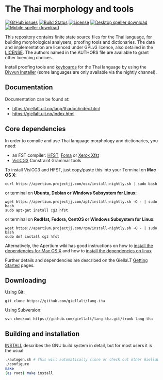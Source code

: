 The Thai morphology and tools
==========================================

[![GitHub issues](https://img.shields.io/github/issues-raw/giellalt/lang-tha)](https://github.com/giellalt/lang-tha/issues)
[![Build Status](https://divvun-tc.thetc.se/api/github/v1/repository/giellalt/lang-tha/main/badge.svg)](https://github.com/giellalt/lang-tha/actions)
[![License](https://img.shields.io/github/license/giellalt/lang-tha)](https://github.com/giellalt/lang-tha/blob/main/LICENSE)
[![Desktop speller download](https://img.shields.io/badge/download%40latest-desktop--bhfst-brightgreen)](https://pahkat.uit.no/main/download/speller-tha?platform=desktop&channel=nightly)
[![Mobile speller download](https://img.shields.io/badge/download%40latest-mobile--bhfst-brightgreen)](https://pahkat.uit.no/main/download/speller-tha?platform=mbile&channel=nightly)

This repository contains finite state source files for the Thai language,
for building morphological analysers, proofing tools
and dictionaries. The data and implementation are licenced under GPLv3
licence, also detailed in the
[LICENSE](https://github.com/giellalt/lang-tha/blob/main/LICENSE). The
authors named in the AUTHORS file are available to grant other licencing
choices.

Install proofing tools and [keyboards](https://github.com/giellalt/keyboard-tha)
for the Thai language by using the [Divvun Installer](http://divvun.no)
(some languages are only available via the nightly channel).

Documentation
-------------

Documentation can be found at:

-   <https://giellalt.uit.no/lang/thadoc/index.html>
-   <https://giellalt.uit.no/index.html>

Core dependencies
-----------------

In order to compile and use Thai language morphology and
dictionaries, you need:

- an FST compiler: [HFST](https://github.com/hfst/hfst), [Foma](https://github.com/mhulden/foma) or [Xerox Xfst](https://web.stanford.edu/~laurik/fsmbook/home.html)
- [VislCG3](https://visl.sdu.dk/svn/visl/tools/vislcg3/trunk) Constraint Grammar tools

To install VislCG3 and HFST, just copy/paste this into your Terminal on **Mac OS X**:

```
curl https://apertium.projectjj.com/osx/install-nightly.sh | sudo bash
```

or terminal on **Ubuntu, Debian or Windows Subsystem for Linux**:

```
wget https://apertium.projectjj.com/apt/install-nightly.sh -O - | sudo bash
sudo apt-get install cg3 hfst
```

or terminal on **RedHat, Fedora, CentOS or Windows Subsystem for Linux**:

```
wget https://apertium.projectjj.com/rpm/install-nightly.sh -O - | sudo bash
sudo dnf install cg3 hfst
```

Alternatively, the Apertium wiki has good instructions on how to [install the dependencies for Mac
OS X](https://wiki.apertium.org/wiki/Apertium_on_Mac_OS_X) and how to [install
the dependencies on
linux](https://wiki.apertium.org/wiki/Installation_of_grammar_libraries)

Further details and dependencies are described on the GiellaLT [Getting Started](https://giellalt.uit.no/infra/GettingStarted.html) pages.

Downloading
-----------

Using Git:
```
git clone https://github.com/giellalt/lang-tha
```

Using Subversion:
```
svn checkout https://github.com/giellalt/lang-tha.git/trunk lang-tha
```

Building and installation
-------------------------

[INSTALL](https://github.com/giellalt/lang-tha/blob/main/INSTALL)
describes the GNU build system in detail, but for most users it is the usual:

```sh
./autogen.sh # This will automatically clone or check out other GiellaLT dependencies
./configure
make
(as root) make install
```
